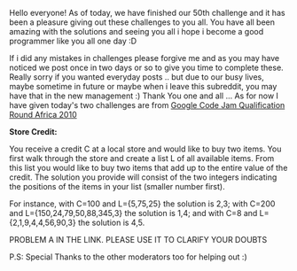 <div class="md"><p>Hello everyone! As of today, we have finished our 50th challenge and it has been a pleasure giving out these challenges to you all. You have all been amazing with the solutions and seeing you all i hope i become a good programmer like you all one day :D</p>
<p>If i did any mistakes in challenges please forgive me and as you may have noticed we post once in two days or so to give you time to complete these. Really sorry if you wanted everyday posts .. but due to our busy lives, maybe sometime in future or maybe when i leave this subreddit, you may have that in the new management :) Thank You one and all ... As for now I have given today's two challenges are from <a href="http://code.google.com/codejam/contest/dashboard?c=351101#s=p0">Google Code Jam Qualification Round Africa 2010</a></p>
<p><strong>Store Credit:</strong> </p>
<p>You receive a credit C at a local store and would like to buy two items. You first walk through the store and create a list L of all available items. From this list you would like to buy two items that add up to the entire value of the credit. The solution you provide will consist of the two integers indicating the positions of the items in your list (smaller number first). </p>
<p>For instance, with C=100 and L={5,75,25} the solution is 2,3; with C=200 and L={150,24,79,50,88,345,3} the solution is 1,4; and with C=8 and L={2,1,9,4,4,56,90,3} the solution is 4,5.</p>
<p>PROBLEM A IN THE LINK. PLEASE USE IT TO CLARIFY YOUR DOUBTS</p>
<p>P.S:  Special Thanks to the other moderators too for helping out :)</p>
</div>

